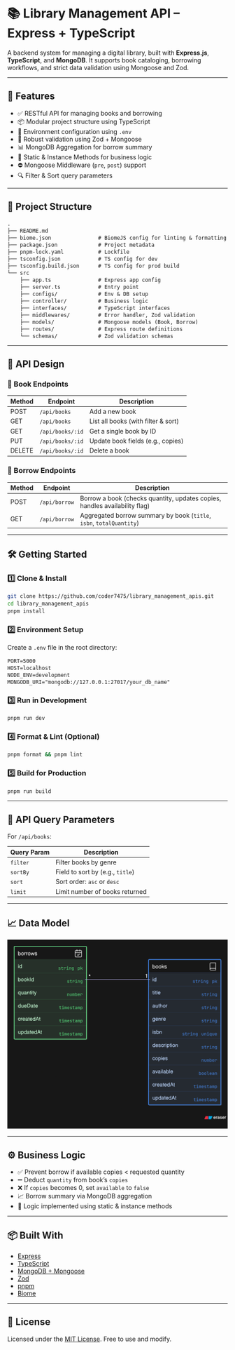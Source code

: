 # 📚 Library Management API – Express + TypeScript

A backend system for managing a digital library, built with **Express.js**, **TypeScript**, and **MongoDB**. It supports book cataloging, borrowing workflows, and strict data validation using Mongoose and Zod.

---

## 🚀 Features

- ✅ RESTful API for managing books and borrowing
- 📦 Modular project structure using TypeScript
- 🌿 Environment configuration using `.env`
- 🔐 Robust validation using Zod + Mongoose
- 📊 MongoDB Aggregation for borrow summary
- 🧠 Static & Instance Methods for business logic
- ⛔ Mongoose Middleware (`pre`, `post`) support
- 🔍 Filter & Sort query parameters

---

## 📁 Project Structure

```
.
├── README.md
├── biome.json               # BiomeJS config for linting & formatting
├── package.json             # Project metadata
├── pnpm-lock.yaml           # Lockfile
├── tsconfig.json            # TS config for dev
├── tsconfig.build.json      # TS config for prod build
└── src
    ├── app.ts               # Express app config
    ├── server.ts            # Entry point
    ├── configs/             # Env & DB setup
    ├── controller/          # Business logic
    ├── interfaces/          # TypeScript interfaces
    ├── middlewares/         # Error handler, Zod validation
    ├── models/              # Mongoose models (Book, Borrow)
    ├── routes/              # Express route definitions
    └── schemas/             # Zod validation schemas
```

---

## 🎨 API Design

### 📘 Book Endpoints

| Method | Endpoint             | Description                          |
|--------|----------------------|--------------------------------------|
| POST   | `/api/books`         | Add a new book                       |
| GET    | `/api/books`         | List all books (with filter & sort)  |
| GET    | `/api/books/:id`     | Get a single book by ID              |
| PUT    | `/api/books/:id`     | Update book fields (e.g., copies)    |
| DELETE | `/api/books/:id`     | Delete a book                        |

### 📖 Borrow Endpoints

| Method | Endpoint      | Description                                                                |
|--------|---------------|----------------------------------------------------------------------------|
| POST   | `/api/borrow` | Borrow a book (checks quantity, updates copies, handles availability flag) |
| GET    | `/api/borrow` | Aggregated borrow summary by book (`title`, `isbn`, `totalQuantity`)       |

---

## 🛠️ Getting Started

### 1️⃣ Clone & Install

```bash
git clone https://github.com/coder7475/library_management_apis.git
cd library_management_apis
pnpm install
```

### 2️⃣ Environment Setup

Create a `.env` file in the root directory:

```
PORT=5000
HOST=localhost
NODE_ENV=development
MONGODB_URI="mongodb://127.0.0.1:27017/your_db_name"
```

### 3️⃣ Run in Development

```bash
pnpm run dev
```

### 4️⃣ Format & Lint (Optional)

```bash
pnpm format && pnpm lint
```

### 5️⃣ Build for Production

```bash
pnpm run build
```

---

## 🔎 API Query Parameters

For `/api/books`:

| Query Param | Description                       |
|-------------|-----------------------------------|
| `filter`    | Filter books by genre             |
| `sortBy`    | Field to sort by (e.g., `title`)  |
| `sort`      | Sort order: `asc` or `desc`       |
| `limit`     | Limit number of books returned    |

---

## 📈 Data Model

![Data Model](./data_model.png)


---

## ⚙️ Business Logic

- ✅ Prevent borrow if available copies < requested quantity
- ➖ Deduct `quantity` from book’s `copies`
- ❌ If `copies` becomes 0, set `available` to `false`
- 📈 Borrow summary via MongoDB aggregation
- 🧠 Logic implemented using static & instance methods

---

## 📦 Built With

- [Express](https://expressjs.com/)
- [TypeScript](https://www.typescriptlang.org/)
- [MongoDB + Mongoose](https://mongoosejs.com/)
- [Zod](https://zod.dev/)
- [pnpm](https://pnpm.io/)
- [Biome](https://biomejs.dev/)

---

## 📄 License

Licensed under the [MIT License](LICENSE). Free to use and modify.
